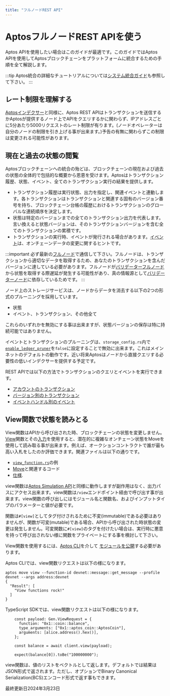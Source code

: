 ```yaml
---
title: "フルノードREST API" 
---
```


# AptosフルノードREST APIを使う

Aptos APIを使用したい場合はこのガイドが最適です。このガイドではAptos APIを使用してAptosブロックチェーンをプラットフォームに統合するための手順を全て解説します。

:::tip
Aptos統合の詳細なチュートリアルについては[システム統合ガイド](../guides/system-integrators-guide.md)も参照して下さい。
:::

## レート制限を理解する

[Aptosインデクサー](../indexer/api/labs-hosted.md#rate-limits)と同様に、Aptos REST APIはトランザクションを送信するかAptosが提供するノード上でAPIをクエリするかに関わらず、IPアドレスごとに5分あたり5000リクエストのレート制限が有ります。(ノードオペレーターは自分のノードの制限を引き上げる事が出来ます。)予告の有無に関わらずこの制限は変更される可能性があります。 

## 現在と過去の状態の閲覧

Aptosブロックチェーンへの統合の殆どは、ブロックチェーンの現在および過去の状態の全体的で包括的な概要から恩恵を受けます。Aptosはトランザクション履歴、状態、イベント、全てのトランザクション実行の結果を提供します。

- トランザクション履歴は実行状態、出力を指定し、関連イベントと連動します。各トランザクションはトランザクションと関連する固有のバージョン番号を持ち、ブロックチェーン台帳の履歴におけるトランザクションのグローバルな連続順序を決定します。　
- 状態は特定のバージョンまでの全てのトランザクション出力を代表します。言い換えると状態バージョンは、そのトランザクションバージョンを含む全てのトランザクションの累積です。
- トランザクションの実行時、イベントが発行される場合があります。[イベント](../concepts/events.md)は、オンチェーンデータの変更に関するヒントです。


:::important
必ず最新の[フルノード](../nodes/networks.md)で通信して下さい。フルノードは、トランザクションから適切なデータを取得するため、あなたのトランザクションを含んだバージョンに達している必要があります。フルノードが[バリデーターフルノード](../concepts/fullnodes.md)から状態を取得する際遅延が発生する可能性があり、真の情報源として[バリデーターノード](../concepts/validator-nodes.md)に依存しているためです。 
:::

ノード上のストレージサービスは、ノードからデータを消去する以下の2つの形式のプルーニングを採用しています。

- 状態
- イベント、トランザクション、その他全て

これらのいずれかを無効にする事は出来ますが、状態バージョンの保存は特に持続可能ではありません。

イベントとトランザクションのプルーニングは、`storage_config.rs`内で[`enable_ledger_pruner`](https://github.com/aptos-labs/aptos-core/blob/cf0bc2e4031a843cdc0c04e70b3f7cd92666afcf/config/src/config/storage_config.rs#L141)を`false`に設定することで無効に出来ます。これはメインネットのデフォルトの動作です。近い将来Aptosはノードから直接クエリする必要性の低いインデクサーを提供する予定です。

REST APIでは以下の方法でトランザクションのクエリとイベントを実行できます。

- [アカウントのトランザクション](https://api.devnet.aptoslabs.com/v1/spec#/operations/get_account_transactions)
- [バージョン別のトランザクション](https://api.devnet.aptoslabs.com/v1/spec#/operations/get_transaction_by_version)
- [イベントハンドル別のイベント](https://api.devnet.aptoslabs.com/v1/spec#/operations/get_events_by_event_handle)

## View関数で状態を読みとる

View関数はAPIから呼び出された時、ブロックチェーンの状態を変更しません。[View](https://github.com/aptos-labs/aptos-core/blob/main/api/src/view_function.rs)関数とその[入力](https://github.com/aptos-labs/aptos-core/blob/main/api/types/src/view.rs)を使用すると、潜在的に複雑なオンチェーン状態をMoveを使用して読み取る事が出来ます。例えば、オークションコントラクトで誰が最も高い入札をしたのか評価できます。関連ファイルは以下の通りです。

- [`view_function.rs`](https://github.com/aptos-labs/aptos-core/blob/main/api/src/tests/view_function.rs)の例
- [Move](https://github.com/aptos-labs/aptos-core/blob/90c33dc7a18662839cd50f3b70baece0e2dbfc71/aptos-move/framework/aptos-framework/sources/coin.move#L226)と関連するコード
- [仕様](https://github.com/aptos-labs/aptos-core/blob/90c33dc7a18662839cd50f3b70baece0e2dbfc71/api/doc/spec.yaml#L8513).

view関数は[Aptos Simulation API](../guides/system-integrators-guide.md#testing-transactions-or-transaction-pre-execution)と同様に動作しますが副作用はなく、出力パスにアクセス出来ます。view関数は`/view`エンドポイント経由で呼び出す事が出来ます。view関数の呼び出しにはモジュール名と関数名、およびインプットタイプのパラメーターと値が必要です。

関数は`#[view]`としてタグ付けされるために不変(immutable)である必要はありませんが、関数が可変(mutable)である場合、APIから呼び出された時状態の変更は発生しません。可変関数に`#[view]`のタグを付けたい場合は、実行時に悪意を持って呼び出されない様に関数をプライベートにする事を検討して下さい。

View関数を使用するには、[Aptos CLI](../tools/aptos-cli/install-cli/index.md)を介して
[モジュールを公開](../move/move-on-aptos/cli.md#publishing-a-move-package-with-a-named-address)する必要があります。

Aptos CLIでは、view関数リクエストは以下の様になります。

```
aptos move view --function-id devnet::message::get_message --profile devnet --args address:devnet
{
  "Result": [
    "View functions rock!"
  ]
}
```

TypeScript SDKでは、view関数リクエストは以下の様になります。

```
    const payload: Gen.ViewRequest = {
      function: "0x1::coin::balance",
      type_arguments: ["0x1::aptos_coin::AptosCoin"],
      arguments: [alice.address().hex()],
    };

    const balance = await client.view(payload);

    expect(balance[0]).toBe("100000000");
```

view関数は、値のリストをベクトルとして返します。デフォルトでは結果はJSON形式で返されます。ただし、オプションでBinary Canonical Serialization(BCS)エンコード形式で返す事もできます。


最終更新日2024年3月23日
